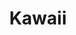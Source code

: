 ---
title: "Kawaii"
layout: full-mixed-external
thumbnails:
  - url: "https://do9h9xpl264c0.cloudfront.net/objects/35928cea2d4ff2d24b7d0ef12e24aa7c4c6283483b5816995d6304bda5c296cb"

media:
  - url: "https://do9h9xpl264c0.cloudfront.net/objects/69b5aebe2922ae9f2f9abbaf5ab363baac87656cd53f55c85af52d042b6725e0?.webm"
---
